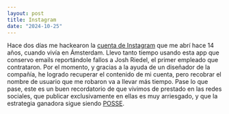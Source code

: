 ```yaml
---
layout: post
title: Instagram
date: "2024-10-25"
---
```


Hace dos días me hackearon la [cuenta de
Instagram](https://instagram.com/javier) que me abrí hace 14 años, cuando vivía
en Ámsterdam. Llevo tanto tiempo usando esta app que conservo emails
reportándole fallos a Josh Riedel, el primer empleado que contrataron. Por el
momento, y gracias a la ayuda de un diseñador de la compañía, he logrado
recuperar el contenido de mi cuenta, pero recobrar el nombre de
usuario que me robaron va a llevar más tiempo. Pase lo que pase, este es un
buen recordatorio de que vivimos de prestado en las redes sociales, que
publicar exclusivamente en ellas es muy arriesgado, y que la estrategia ganadora
sigue siendo [POSSE](https://www.citationneeded.news/posse).
